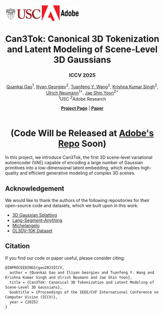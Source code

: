 <img src="image/USC-Logos.png" width=120px /><img src="./image/Adobe-Logos.png" width=120px />

<div align="center">

# Can3Tok: Canonical 3D Tokenization and Latent Modeling of Scene-Level 3D Gaussians

### ICCV 2025

<p align="center">  
    <a href="https://zerg-overmind.github.io/">Quankai Gao</a><sup>1</sup>,
    <a href="https://iliyan.com/">Iliyan Georgiev</a><sup>2</sup>,
    <a href="https://tuanfeng.github.io/">Tuanfeng Y. Wang</a><sup>2</sup>,
    <a href="https://krsingh.cs.ucdavis.edu/">Krishna Kumar Singh</a><sup>2</sup>,
    <a href="https://viterbi.usc.edu/directory/faculty/Neumann/Ulrich">Ulrich Neumann</a><sup>1+</sup>,
    <a href="https://gorokee.github.io/jsyoon/">Jae Shin Yoon</a><sup>2+</sup>
    <br>
    <sup>1</sup>USC <sup>2</sup>Adobe Research
</p>

</div>

<div align="center">
    <a href="https://zerg-overmind.github.io/Can3Tok.github.io/"><strong>Project Page</strong></a> |
    <a href="https://arxiv.org/abs/2508.01464"><strong>Paper</strong></a> 
</div>

<br>

<div align="center">

# (Code Will be Released at [Adobe's Repo](https://github.com/adobe-research) Soon)

</div>


In this project, we introduce Can3Tok, the first 3D scene-level variational autoencoder (VAE) capable of encoding a large number of Gaussian primitives into a low-dimensional latent embedding, which enables high-quality and efficient generative modeling of complex 3D scenes.


## Acknowledgement
We would like to thank the authors of the following repositories for their open-source code and datasets, which we built upon in this work:
- [3D Gaussian Splatting](https://github.com/graphdeco-inria/gaussian-splatting)
- [Lang-Segment-Anything](https://github.com/luca-medeiros/lang-segment-anything)
- [Michelangelo](https://github.com/NeuralCarver/Michelangelo)
- [DL3DV-10K Dataset](https://dl3dv-10k.github.io/DL3DV-10K/)

## Citation
If you find our code or paper useful, please consider citing:
```
@INPROCEEDINGS{gao2023ICCV,
  author = {Quankai Gao and Iliyan Georgiev and Tuanfeng Y. Wang and Krishna Kumar Singh and Ulrich Neumann and Jae Shin Yoon},
  title = {Can3Tok: Canonical 3D Tokenization and Latent Modeling of Scene-Level 3D Gaussians},
  booktitle = {Proceedings of the IEEE/CVF International Conference on Computer Vision (ICCV)},
  year = {2025}
}
```
